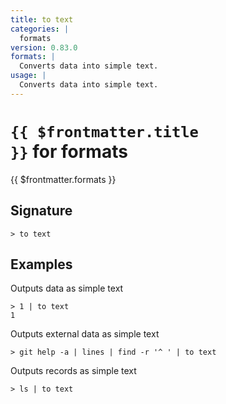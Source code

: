 ```yaml
---
title: to text
categories: |
  formats
version: 0.83.0
formats: |
  Converts data into simple text.
usage: |
  Converts data into simple text.
---
```


# <code>{{ $frontmatter.title }}</code> for formats

<div class='command-title'>{{ $frontmatter.formats }}</div>

## Signature

```> to text ```

## Examples

Outputs data as simple text
```shell
> 1 | to text
1
```

Outputs external data as simple text
```shell
> git help -a | lines | find -r '^ ' | to text

```

Outputs records as simple text
```shell
> ls | to text

```
